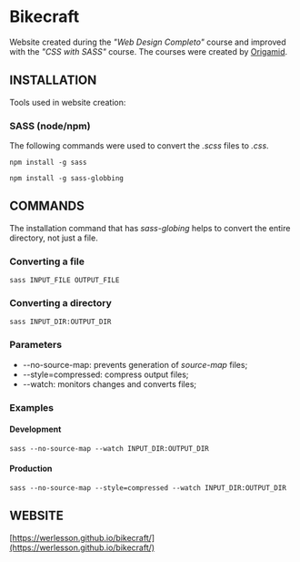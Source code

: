 # Bikecraft

Website created during the _"Web Design Completo"_ course and improved with the _"CSS with SASS"_ course. The courses were created by [Origamid](https://www.origamid.com).

## INSTALLATION

Tools used in website creation:

### SASS (node/npm)

  The following commands were used to convert the _.scss_ files to _.css_.

 `npm install -g sass`

 `npm install -g sass-globbing`

## COMMANDS

The installation command that has _sass-globing_ helps to convert the entire directory, not just a file.

### Converting a file

`sass INPUT_FILE OUTPUT_FILE`

### Converting a directory

`sass INPUT_DIR:OUTPUT_DIR`

### Parameters

+ --no-source-map: prevents generation of _source-map_ files;
+ --style=compressed: compress output files;
+ --watch: monitors changes and converts files;

### Examples

#### Development

`sass --no-source-map --watch INPUT_DIR:OUTPUT_DIR`

#### Production

`sass --no-source-map --style=compressed --watch INPUT_DIR:OUTPUT_DIR`

## WEBSITE

[https://werlesson.github.io/bikecraft/](https://werlesson.github.io/bikecraft/)
